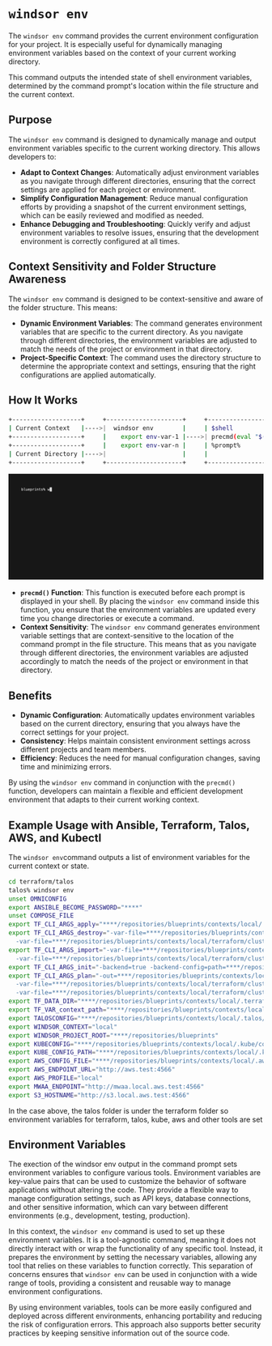 
# `windsor env`

The `windsor env` command provides the current environment configuration for your project. It is especially useful for dynamically managing environment variables based on the context of your current working directory.

This command outputs the intended state of shell environment variables, determined by the command prompt's location within the file structure and the current context.

## Purpose

The `windsor env` command is designed to dynamically manage and output environment variables specific to the current working directory. This allows developers to:

- **Adapt to Context Changes**: Automatically adjust environment variables as you navigate through different directories, ensuring that the correct settings are applied for each project or environment.
- **Simplify Configuration Management**: Reduce manual configuration efforts by providing a snapshot of the current environment settings, which can be easily reviewed and modified as needed.
- **Enhance Debugging and Troubleshooting**: Quickly verify and adjust environment variables to resolve issues, ensuring that the development environment is correctly configured at all times.

## Context Sensitivity and Folder Structure Awareness

The `windsor env` command is designed to be context-sensitive and aware of the folder structure. This means:

- **Dynamic Environment Variables**: The command generates environment variables that are specific to the current directory. As you navigate through different directories, the environment variables are adjusted to match the needs of the project or environment in that directory.
- **Project-Specific Context**: The command uses the directory structure to determine the appropriate context and settings, ensuring that the right configurations are applied automatically.

## How It Works

```bash
+-------------------+     +---------------------+     +-------------------------------+
| Current Context   |---->|  windsor env        |     | $shell                        |
+-------------------+     |    export env-var-1 |---->| precmd(eval "$(windsor env)") |
+-------------------+     |    export env-var-n |     | %prompt%                      |
| Current Directory |---->|                     |     |                               |
+-------------------+     +---------------------+     +-------------------------------+
```

![full-bootstrap](../img/full-bootstrap.gif)


- **`precmd()` Function**: This function is executed before each prompt is displayed in your shell. By placing the `windsor env` command inside this function, you ensure that the environment variables are updated every time you change directories or execute a command.
- **Context Sensitivity**: The `windsor env` command generates environment variable settings that are context-sensitive to the location of the command prompt in the file structure. This means that as you navigate through different directories, the environment variables are adjusted accordingly to match the needs of the project or environment in that directory.

## Benefits

- **Dynamic Configuration**: Automatically updates environment variables based on the current directory, ensuring that you always have the correct settings for your project.
- **Consistency**: Helps maintain consistent environment settings across different projects and team members.
- **Efficiency**: Reduces the need for manual configuration changes, saving time and minimizing errors.

By using the `windsor env` command in conjunction with the `precmd()` function, developers can maintain a flexible and efficient development environment that adapts to their current working context.

## Example Usage with Ansible, Terraform, Talos, AWS, and Kubectl

The `windsor env`command outputs a list of environment variables for the current context or state. 

````bash
cd terraform/talos
talos% windsor env
unset OMNICONFIG
export ANSIBLE_BECOME_PASSWORD="****"
unset COMPOSE_FILE
export TF_CLI_ARGS_apply="****/repositories/blueprints/contexts/local/.terraform/cluster/talos/terraform.tfplan"
export TF_CLI_ARGS_destroy="-var-file=****/repositories/blueprints/contexts/local/terraform/cluster/talos.tfvars \
  -var-file=****/repositories/blueprints/contexts/local/terraform/cluster/talos_generated.tfvars.json"
export TF_CLI_ARGS_import="-var-file=****/repositories/blueprints/contexts/local/terraform/cluster/talos.tfvars \
  -var-file=****/repositories/blueprints/contexts/local/terraform/cluster/talos_generated.tfvars.json"
export TF_CLI_ARGS_init="-backend=true -backend-config=path=****/repositories/blueprints/contexts/local/.tfstate/cluster/talos/terraform.tfstate"
export TF_CLI_ARGS_plan="-out=****/repositories/blueprints/contexts/local/.terraform/cluster/talos/terraform.tfplan \
  -var-file=****/repositories/blueprints/contexts/local/terraform/cluster/talos.tfvars \
  -var-file=****/repositories/blueprints/contexts/local/terraform/cluster/talos_generated.tfvars.json"
export TF_DATA_DIR="****/repositories/blueprints/contexts/local/.terraform/cluster/talos"
export TF_VAR_context_path="****/repositories/blueprints/contexts/local"
export TALOSCONFIG="****/repositories/blueprints/contexts/local/.talos/config"
export WINDSOR_CONTEXT="local"
export WINDSOR_PROJECT_ROOT="****/repositories/blueprints"
export KUBECONFIG="****/repositories/blueprints/contexts/local/.kube/config"
export KUBE_CONFIG_PATH="****/repositories/blueprints/contexts/local/.kube/config"
export AWS_CONFIG_FILE="****/repositories/blueprints/contexts/local/.aws/config"
export AWS_ENDPOINT_URL="http://aws.test:4566"
export AWS_PROFILE="local"
export MWAA_ENDPOINT="http://mwaa.local.aws.test:4566"
export S3_HOSTNAME="http://s3.local.aws.test:4566"
````

In the case above, the talos folder is under the terraform folder so environment variables for terraform, talos, kube, aws and other tools are set

## Environment Variables

The exection of the windsor env output in the command prompt sets environment variables to configure various tools. Environment variables are key-value pairs that can be used to customize the behavior of software applications without altering the code. They provide a flexible way to manage configuration settings, such as API keys, database connections, and other sensitive information, which can vary between different environments (e.g., development, testing, production).

In this context, the `windsor env` command is used to set up these environment variables. It is a tool-agnostic command, meaning it does not directly interact with or wrap the functionality of any specific tool. Instead, it prepares the environment by setting the necessary variables, allowing any tool that relies on these variables to function correctly. This separation of concerns ensures that `windsor env` can be used in conjunction with a wide range of tools, providing a consistent and reusable way to manage environment configurations.

By using environment variables, tools can be more easily configured and deployed across different environments, enhancing portability and reducing the risk of configuration errors. This approach also supports better security practices by keeping sensitive information out of the source code.

